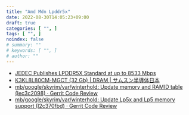 ```yaml
---
title: "Amd Mdn Lpddr5x"
date: 2022-08-30T14:05:23+09:00
draft: true
categories: [ "", ]
tags: [ "", ]
noindex: false
# summary: ""
# keywords: [ "", ]
# author: ""
---
```


 * [JEDEC Publishes LPDDR5X Standard at up to 8533 Mbps](https://www.anandtech.com/show/16851/jedec-announces-lpddr5x-at-up-to-8533mbps)
 * [K3KL8L80CM-MGCT (32 Gb) | DRAM | サムスン半導体日本](https://semiconductor.samsung.com/jp/dram/lpddr/lpddr5x/k3kl8l80cm-mgct/)
 * [mb/google/skyrim/var/winterhold: Update memory and RAMID table (Iec3c2098) · Gerrit Code Review](https://review.coreboot.org/c/coreboot/+/67106/2)
 * [mb/google/skyrim/var/winterhold: Update Lp5x and Lp5 memory support (I2c370fbd) · Gerrit Code Review](https://review.coreboot.org/c/coreboot/+/67104)
